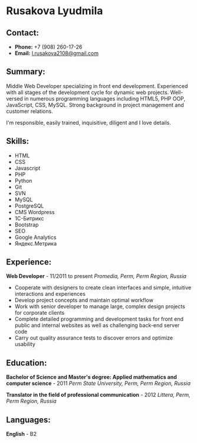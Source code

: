 # Rusakova Lyudmila #
## Contact: ##
* **Phone:** +7 (908) 260-17-26
* **Email:** l.rusakova2108@gmail.com



## Summary: ##

Middle Web Developer specializing in front end development. Experienced with all stages of the development cycle for dynamic web projects. Well-versed in numerous programming languages including HTML5, PHP OOP, JavaScript, CSS, MySQL. Strong background in project management and customer relations.

I'm responsible, easily trained, inquisitive, diligent and I love details.



## Skills: ##
* HTML
* CSS
* Javascript
* PHP
* Python
* Git
* SVN
* MySQL
* PostgreSQL
* CMS Wordpress
* 1С-Битрикс
* Bootstrap
* SEO
* Google Analytics
* Яндекс.Метрика



## Experience: ##

**Web Developer** - 11/2011 to present
*Promedia, Perm, Perm Region, Russia*
* Cooperate with designers to create clean interfaces and simple, intuitive interactions and experiences
* Develop project concepts and maintain optimal workflow
* Work with senior developer to manage large, complex design projects for corporate clients
* Complete detailed programming and development tasks for front end public and internal websites as well as challenging back-end server code
* Carry out quality assurance tests to discover errors and optimize usability



## Education: ##

**Bachelor of Science and Master's degree: Applied mathematics and computer science** - 2011
*Perm State University, Perm, Perm Region, Russia*



**Translator in the field of professional communication** - 2012
*Littera, Perm, Perm Region, Russia*



## Languages: ##

**English** - B2
